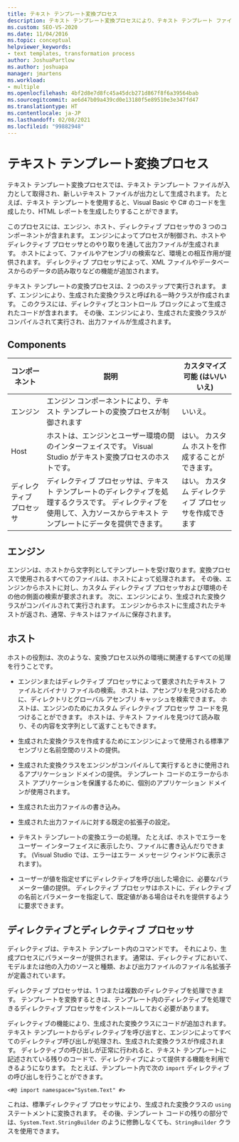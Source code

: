 ```yaml
---
title: テキスト テンプレート変換プロセス
description: テキスト テンプレート変換プロセスにより、テキスト テンプレート ファイルが入力として取得され、新しいテキスト ファイルが出力として生成されることを説明します。
ms.custom: SEO-VS-2020
ms.date: 11/04/2016
ms.topic: conceptual
helpviewer_keywords:
- text templates, transformation process
author: JoshuaPartlow
ms.author: joshuapa
manager: jmartens
ms.workload:
- multiple
ms.openlocfilehash: 4bf2d8e7d8fc45a45dcb271d867f8f6a39564bab
ms.sourcegitcommit: ae6d47b09a439cd0e13180f5e89510e3e347fd47
ms.translationtype: HT
ms.contentlocale: ja-JP
ms.lasthandoff: 02/08/2021
ms.locfileid: "99882948"
---
```

# <a name="the-text-template-transformation-process"></a>テキスト テンプレート変換プロセス
テキスト テンプレート変換プロセスでは、テキスト テンプレート ファイルが入力として取得され、新しいテキスト ファイルが出力として生成されます。 たとえば、テキスト テンプレートを使用すると、Visual Basic や C# のコードを生成したり、HTML レポートを生成したりすることができます。

 このプロセスには、エンジン、ホスト、ディレクティブ プロセッサの 3 つのコンポーネントが含まれます。 エンジンによってプロセスが制御され、ホストやディレクティブ プロセッサとのやり取りを通して出力ファイルが生成されます。 ホストによって、ファイルやアセンブリの検索など、環境との相互作用が提供されます。 ディレクティブ プロセッサによって、XML ファイルやデータベースからのデータの読み取りなどの機能が追加されます。

 テキスト テンプレートの変換プロセスは、2 つのステップで実行されます。 まず、エンジンにより、生成された変換クラスと呼ばれる一時クラスが作成されます。 このクラスには、ディレクティブとコントロール ブロックによって生成されたコードが含まれます。 その後、エンジンにより、生成された変換クラスがコンパイルされて実行され、出力ファイルが生成されます。

## <a name="components"></a>Components

|コンポーネント|説明|カスタマイズ可能 (はい/いいえ)|
|-|-|-|
|エンジン|エンジン コンポーネントにより、テキスト テンプレートの変換プロセスが制御されます|いいえ。|
|Host|ホストは、エンジンとユーザー環境の間のインターフェイスです。 Visual Studio がテキスト変換プロセスのホストです。|はい。 カスタム ホストを作成することができます。|
|ディレクティブ プロセッサ|ディレクティブ プロセッサは、テキスト テンプレートのディレクティブを処理するクラスです。 ディレクティブを使用して、入力ソースからテキスト テンプレートにデータを提供できます。|はい。 カスタム ディレクティブ プロセッサを作成できます|

## <a name="the-engine"></a>エンジン
 エンジンは、ホストから文字列としてテンプレートを受け取ります。変換プロセスで使用されるすべてのファイルは、ホストによって処理されます。 その後、エンジンからホストに対し、カスタム ディレクティブ プロセッサおよび環境のその他の側面の検索が要求されます。 次に、エンジンにより、生成された変換クラスがコンパイルされて実行されます。 エンジンからホストに生成されたテキストが返され、通常、テキストはファイルに保存されます。

## <a name="the-host"></a>ホスト
 ホストの役割は、次のような、変換プロセス以外の環境に関連するすべての処理を行うことです。

- エンジンまたはディレクティブ プロセッサによって要求されたテキスト ファイルとバイナリ ファイルの検索。 ホストは、アセンブリを見つけるために、ディレクトリとグローバル アセンブリ キャッシュを検索できます。 ホストは、エンジンのためにカスタム ディレクティブ プロセッサ コードを見つけることができます。 ホストは、テキスト ファイルを見つけて読み取り、その内容を文字列として返すこともできます。

- 生成された変換クラスを作成するためにエンジンによって使用される標準アセンブリと名前空間のリストの提供。

- 生成された変換クラスをエンジンがコンパイルして実行するときに使用されるアプリケーション ドメインの提供。 テンプレート コードのエラーからホスト アプリケーションを保護するために、個別のアプリケーション ドメインが使用されます。

- 生成された出力ファイルの書き込み。

- 生成された出力ファイルに対する既定の拡張子の設定。

- テキスト テンプレートの変換エラーの処理。 たとえば、ホストでエラーをユーザー インターフェイスに表示したり、ファイルに書き込んだりできます。 (Visual Studio では、エラーはエラー メッセージ ウィンドウに表示されます)。

- ユーザーが値を指定せずにディレクティブを呼び出した場合に、必要なパラメーター値の提供。 ディレクティブ プロセッサはホストに、ディレクティブの名前とパラメーターを指定して、既定値がある場合はそれを提供するように要求できます。

## <a name="directives-and-directive-processors"></a>ディレクティブとディレクティブ プロセッサ
 ディレクティブは、テキスト テンプレート内のコマンドです。 それにより、生成プロセスにパラメーターが提供されます。 通常は、ディレクティブにおいて、モデルまたは他の入力のソースと種類、および出力ファイルのファイル名拡張子が定義されています。

 ディレクティブ プロセッサは、1 つまたは複数のディレクティブを処理できます。 テンプレートを変換するときは、テンプレート内のディレクティブを処理できるディレクティブ プロセッサをインストールしておく必要があります。

 ディレクティブの機能により、生成された変換クラスにコードが追加されます。 テキスト テンプレートからディレクティブを呼び出すと、エンジンによってすべてのディレクティブ呼び出しが処理され、生成された変換クラスが作成されます。 ディレクティブの呼び出しが正常に行われると、テキスト テンプレートに記述されている残りのコードで、ディレクティブによって提供する機能を利用できるようになります。 たとえば、テンプレート内で次の `import` ディレクティブの呼び出しを行うことができます。

 `<#@ import namespace="System.Text" #>`

 これは、標準ディレクティブ プロセッサにより、生成された変換クラスの `using` ステートメントに変換されます。 その後、テンプレート コードの残りの部分では、`System.Text.StringBuilder` のように修飾しなくても、`StringBuilder` クラスを使用できます。
